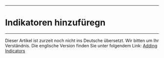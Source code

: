 ****
# Indikatoren hinzufüregn
---

Dieser Artikel ist zurzeit noch nicht ins Deutsche übersetzt. Wir bitten um Ihr Verständnis. Die englische Version finden Sie unter folgendem Link: [Adding Indicators](https://help.toladata.com/en/toladata-course/lesson-4-tracking-program-progress/adding-indicators.html)







